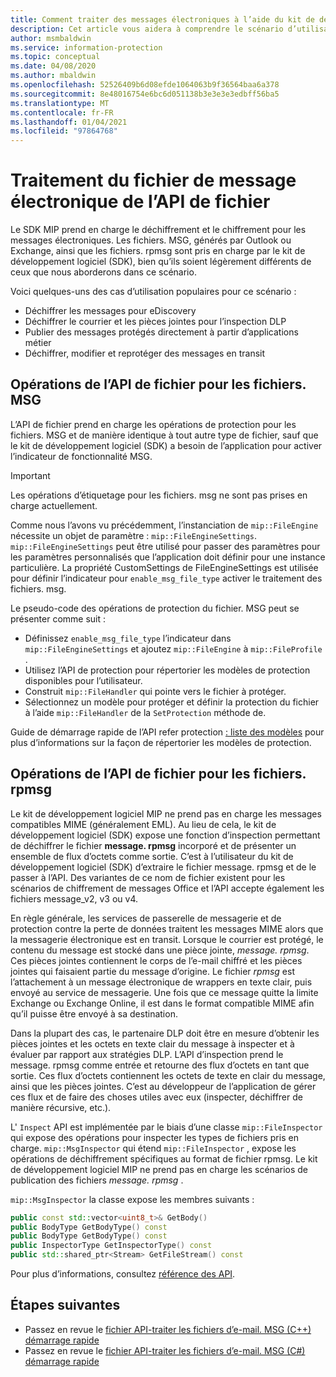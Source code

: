 ```yaml
---
title: Comment traiter des messages électroniques à l’aide du kit de développement logiciel MIP
description: Cet article vous aidera à comprendre le scénario d’utilisation de l’API de fichier du kit de développement logiciel MIP pour traiter les fichiers. MSG et. rpmsg.
author: msmbaldwin
ms.service: information-protection
ms.topic: conceptual
ms.date: 04/08/2020
ms.author: mbaldwin
ms.openlocfilehash: 52526409b6d08efde1064063b9f36564baa6a378
ms.sourcegitcommit: 8e48016754e6bc6d051138b3e3e3e3edbff56ba5
ms.translationtype: MT
ms.contentlocale: fr-FR
ms.lasthandoff: 01/04/2021
ms.locfileid: "97864768"
---
```

# <a name="file-api-email-message-file-processing"></a>Traitement du fichier de message électronique de l’API de fichier

Le SDK MIP prend en charge le déchiffrement et le chiffrement pour les messages électroniques. Les fichiers. MSG, générés par Outlook ou Exchange, ainsi que les fichiers. rpmsg sont pris en charge par le kit de développement logiciel (SDK), bien qu’ils soient légèrement différents de ceux que nous aborderons dans ce scénario.

Voici quelques-uns des cas d’utilisation populaires pour ce scénario :

- Déchiffrer les messages pour eDiscovery
- Déchiffrer le courrier et les pièces jointes pour l’inspection DLP
- Publier des messages protégés directement à partir d’applications métier
- Déchiffrer, modifier et reprotéger des messages en transit

## <a name="file-api-operations-for-msg-files"></a>Opérations de l’API de fichier pour les fichiers. MSG

L’API de fichier prend en charge les opérations de protection pour les fichiers. MSG et de manière identique à tout autre type de fichier, sauf que le kit de développement logiciel (SDK) a besoin de l’application pour activer l’indicateur de fonctionnalité MSG. 

> [!IMPORTANT]
> Les opérations d’étiquetage pour les fichiers. msg ne sont pas prises en charge actuellement.

Comme nous l’avons vu précédemment, l’instanciation de `mip::FileEngine` nécessite un objet de paramètre : `mip::FileEngineSettings`. `mip::FileEngineSettings` peut être utilisé pour passer des paramètres pour les paramètres personnalisés que l’application doit définir pour une instance particulière. La propriété CustomSettings de FileEngineSettings est utilisée pour définir l’indicateur pour `enable_msg_file_type` activer le traitement des fichiers. msg.

Le pseudo-code des opérations de protection du fichier. MSG peut se présenter comme suit :

- Définissez `enable_msg_file_type` l’indicateur dans `mip::FileEngineSettings` et ajoutez `mip::FileEngine` à `mip::FileProfile` .
- Utilisez l’API de protection pour répertorier les modèles de protection disponibles pour l’utilisateur.
- Construit `mip::FileHandler` qui pointe vers le fichier à protéger.
- Sélectionnez un modèle pour protéger et définir la protection du fichier à l’aide `mip::FileHandler` de la `SetProtection` méthode de.

Guide de démarrage rapide de l’API refer protection [: liste des modèles](quick-protection-list-templates-cpp.md) pour plus d’informations sur la façon de répertorier les modèles de protection.

## <a name="file-api-operations-for-rpmsg-files"></a>Opérations de l’API de fichier pour les fichiers. rpmsg

Le kit de développement logiciel MIP ne prend pas en charge les messages compatibles MIME (généralement EML). Au lieu de cela, le kit de développement logiciel (SDK) expose une fonction d’inspection permettant de déchiffrer le fichier **message. rpmsg** incorporé et de présenter un ensemble de flux d’octets comme sortie. C’est à l’utilisateur du kit de développement logiciel (SDK) d’extraire le fichier message. rpmsg et de le passer à l’API. Des variantes de ce nom de fichier existent pour les scénarios de chiffrement de messages Office et l’API accepte également les fichiers message_v2, v3 ou v4.

En règle générale, les services de passerelle de messagerie et de protection contre la perte de données traitent les messages MIME alors que la messagerie électronique est en transit. Lorsque le courrier est protégé, le contenu du message est stocké dans une pièce jointe, *message. rpmsg*. Ces pièces jointes contiennent le corps de l’e-mail chiffré et les pièces jointes qui faisaient partie du message d’origine. Le fichier *rpmsg* est l’attachement à un message électronique de wrappers en texte clair, puis envoyé au service de messagerie. Une fois que ce message quitte la limite Exchange ou Exchange Online, il est dans le format compatible MIME afin qu’il puisse être envoyé à sa destination.

Dans la plupart des cas, le partenaire DLP doit être en mesure d’obtenir les pièces jointes et les octets en texte clair du message à inspecter et à évaluer par rapport aux stratégies DLP. L’API d’inspection prend le message. rpmsg comme entrée et retourne des flux d’octets en tant que sortie. Ces flux d’octets contiennent les octets de texte en clair du message, ainsi que les pièces jointes. C’est au développeur de l’application de gérer ces flux et de faire des choses utiles avec eux (inspecter, déchiffrer de manière récursive, etc.).

L' `Inspect` API est implémentée par le biais d’une classe `mip::FileInspector` qui expose des opérations pour inspecter les types de fichiers pris en charge. `mip::MsgInspector` qui étend `mip::FileInspector` , expose les opérations de déchiffrement spécifiques au format de fichier rpmsg. Le kit de développement logiciel MIP ne prend pas en charge les scénarios de publication des fichiers *message. rpmsg* .

`mip::MsgInspector` la classe expose les membres suivants :

```cpp
public const std::vector<uint8_t>& GetBody()
public BodyType GetBodyType() const
public BodyType GetBodyType() const
public InspectorType GetInspectorType() const
public std::shared_ptr<Stream> GetFileStream() const
```

Pour plus d’informations, consultez [référence des API](./reference/mip-sdk-reference.md).

## <a name="next-steps"></a>Étapes suivantes

- Passez en revue le [fichier API-traiter les fichiers d’e-mail. MSG (C++) démarrage rapide](quick-email-msg-cpp.md)
- Passez en revue le [fichier API-traiter les fichiers d’e-mail. MSG (C#) démarrage rapide](quick-email-msg-csharp.md)